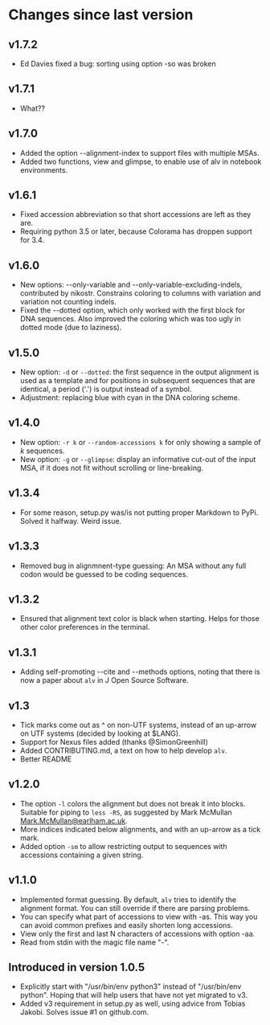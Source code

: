 # Changes since last version

## v1.7.2

* Ed Davies fixed a bug: sorting using option -so was broken

## v1.7.1

* What??

## v1.7.0

* Added the option --alignment-index to support files with multiple MSAs.
* Added two functions, view and glimpse, to enable use of alv in notebook environments.

## v1.6.1

* Fixed accession abbreviation so that short accessions are left as they are.
* Requiring python 3.5 or later, because Colorama has droppen support for 3.4.

## v1.6.0

* New options: --only-variable and --only-variable-excluding-indels, contributed by nikostr. Constrains coloring
  to columns with variation and variation not counting indels.
* Fixed the --dotted option, which only worked with the first block for DNA sequences. Also improved the coloring
  which was too ugly in dotted mode (due to laziness).

## v1.5.0

* New option: `-d` or `--dotted`: the first sequence in the output alignment is used as a template and for positions
  in subsequent sequences that are identical, a period ('.') is output instead of a symbol.
* Adjustment: replacing blue with cyan in the DNA coloring scheme.

## v1.4.0

* New option: `-r k` or `--random-accessions k` for only showing a sample of _k_ sequences.
* New option: `-g` or `--glimpse`: display an informative cut-out of the input MSA, if it does
  not fit without scrolling or line-breaking.

## v1.3.4

* For some reason, setup.py was/is not putting proper Markdown to PyPi. Solved it halfway. Weird issue.

## v1.3.3

* Removed bug in alignmnent-type guessing: An MSA without any full codon would be guessed to be
  coding sequences.

## v1.3.2

* Ensured that alignment text color is black when starting. Helps for those other color preferences
  in the terminal.

## v1.3.1

* Adding self-promoting --cite and --methods options, noting that there is now a paper
  about `alv` in J Open Source Software.

## v1.3

* Tick marks come out as ^ on non-UTF systems, instead of an up-arrow on UTF systems (decided by looking at $LANG).
* Support for Nexus files added (thanks @SimonGreenhill)
* Added CONTRIBUTING.md, a text on how to help develop `alv`.
* Better README

## v1.2.0

* The option `-l` colors the alignment but does not break it into blocks. Suitable for piping to `less -RS`,
  as suggested by Mark McMullan <Mark.McMullan@earlham.ac.uk>.
* More indices indicated below alignments, and with an up-arrow as a tick mark.
* Added option `-sm` to allow restricting output to sequences with accessions containing a given string.

## v1.1.0

* Implemented format guessing. By default, `alv` tries to identify the alignment format. You can still override if there are parsing problems.
* You can specify what part of accessions to view with -as. This way you can avoid common prefixes and easily shorten long accessions.
* View only the first and last N characters of accessions with option -aa.
* Read from stdin with the magic file name "-".


## Introduced in version 1.0.5

* Explicitly start with "/usr/bin/env python3" instead of "/usr/bin/env python". Hoping that will
  help users that have not yet migrated to v3.
* Added v3 requirement in setup.py as well, using advice from Tobias Jakobi. Solves issue #1 on github.com.
